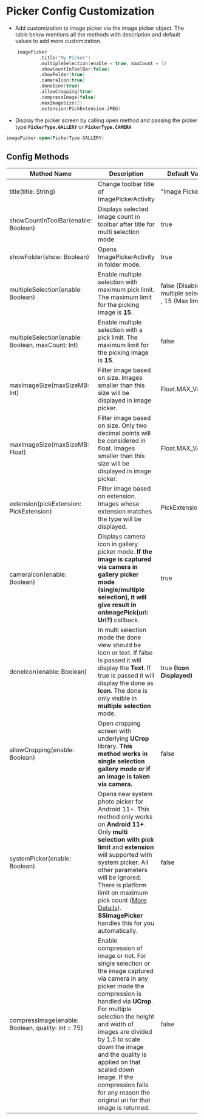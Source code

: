 # Picker Config Customization

- Add customization to image picker via the image picker object. The table below mentions all the methods with description and default values to add more customization. 
```kotlin
    imagePicker
            .title("My Picker")
            .multipleSelection(enable = true, maxCount = 5)
            .showCountInToolBar(false)
            .showFolder(true)
            .cameraIcon(true)
            .doneIcon(true)
            .allowCropping(true)
            .compressImage(false)
            .maxImageSize(2)
            .extension(PickExtension.JPEG)
```

- Display the picker screen by calling open method and passing the picker type **`PickerType.GALLERY`** or **`PickerType.CAMERA`**
```kotlin
imagePicker.open(PickerType.GALLERY)
```

## Config Methods

| Method Name                                       | Description                                                                                                                                                                                                                                                                                                                                                                                                                                               | Default Value                                       |
|---------------------------------------------------|-----------------------------------------------------------------------------------------------------------------------------------------------------------------------------------------------------------------------------------------------------------------------------------------------------------------------------------------------------------------------------------------------------------------------------------------------------------|-----------------------------------------------------|
| title(title: String)                              | Change toolbar title of ImagePickerActivity                                                                                                                                                                                                                                                                                                                                                                                                               | "Image Picker"                                      |
| showCountInToolBar(enable: Boolean)               | Displays selected image count in toolbar after title for multi selection mode                                                                                                                                                                                                                                                                                                                                                                             | true                                                |
| showFolder(show: Boolean)                         | Opens ImagePickerActivity in folder mode.                                                                                                                                                                                                                                                                                                                                                                                                                 | true                                                |
| multipleSelection(enable: Boolean)                | Enable multiple selection with maximum pick limit. The maximum limit for the picking image is **15**.                                                                                                                                                                                                                                                                                                                                                     | false (Disable multiple selection) , 15 (Max limit) |
| multipleSelection(enable: Boolean, maxCount: Int) | Enable multiple selection with a pick limit. The maximum limit for the picking image is **15**.                                                                                                                                                                                                                                                                                                                                                           | false                                               |
| maxImageSize(maxSizeMB: Int)                      | Filter image based on size. Images smaller than this size will be displayed in image picker.                                                                                                                                                                                                                                                                                                                                                              | Float.MAX_VALUE                                     |
| maxImageSize(maxSizeMB: Float)                    | Filter image based on size. Only two decimal points will be considered in float. Images smaller than this size will be displayed in image picker.                                                                                                                                                                                                                                                                                                         | Float.MAX_VALUE                                     |
| extension(pickExtension: PickExtension)           | Filter image based on extension. Images whose extension matches the type will be displayed.                                                                                                                                                                                                                                                                                                                                                               | PickExtension.ALL                                   |
| cameraIcon(enable: Boolean)                       | Displays camera icon in gallery picker mode. **If the image is captured via camera in gallery picker mode (single/multiple selection), it will give result in onImagePick(uri: Uri?)** callback.                                                                                                                                                                                                                                                          | true                                                |
| doneIcon(enable: Boolean)                         | In multi selection mode the done view should be icon or text. If false is passed it will display the **Text**. If true is passed it will display the done as **Icon**. The done is only visible in **multiple selection** mode.                                                                                                                                                                                                                           | true **(Icon Displayed)**                           |
| allowCropping(enable: Boolean)                    | Open cropping screen with underlying **UCrop** library. **This method works in single selection gallery mode or if an image is taken via camera.**                                                                                                                                                                                                                                                                                                        | false                                               |
| systemPicker(enable: Boolean)                     | Opens new system photo picker for Android 11+. This method only works on **Android 11+**. Only **multi selection with pick limit** and **extension** will supported with system picker. All other parameters will be ignored. There is platform limit on maximum pick count ([More Details](https://developer.android.com/training/data-storage/shared/photopicker#select_multiple_media_items_2)). **SSImagePicker** handles this for you automatically. | false                                               |
| compressImage(enable: Boolean, quality: Int = 75) | Enable compression of image or not. For single selection or the image captured via camera in any picker mode the compression is handled via **UCrop**. For multiple selection the height and width of images are divided by 1.5 to scale down the image and the quality is applied on that scaled down image. If the compression fails for any reason the original uri for that image is returned.                                                        | false                                               |